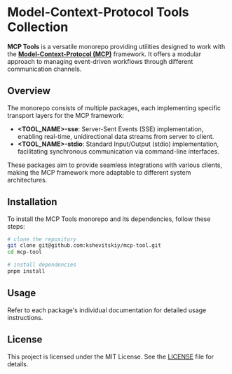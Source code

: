 # Model-Context-Protocol Tools Collection

**MCP Tools** is a versatile monorepo providing utilities designed to work with the [**Model-Context-Protocol (MCP)**](https://modelcontextprotocol.io/introduction) framework. It offers a modular approach to managing event-driven workflows through different communication channels.

## Overview

The monorepo consists of multiple packages, each implementing specific transport layers for the MCP framework:

- **<TOOL_NAME>-sse**: Server-Sent Events (SSE) implementation, enabling real-time, unidirectional data streams from server to client.
- **<TOOL_NAME>-stdio**: Standard Input/Output (stdio) implementation, facilitating synchronous communication via command-line interfaces.

These packages aim to provide seamless integrations with various clients, making the MCP framework more adaptable to different system architectures.

## Installation

To install the MCP Tools monorepo and its dependencies, follow these steps:

```sh
# clone the repository
git clone git@github.com:kshevitskiy/mcp-tool.git
cd mcp-tool

# install dependencies
pnpm install
```

## Usage

Refer to each package's individual documentation for detailed usage instructions.

## License

This project is licensed under the MIT License. See the [LICENSE](/LICENSE.md) file for details.
